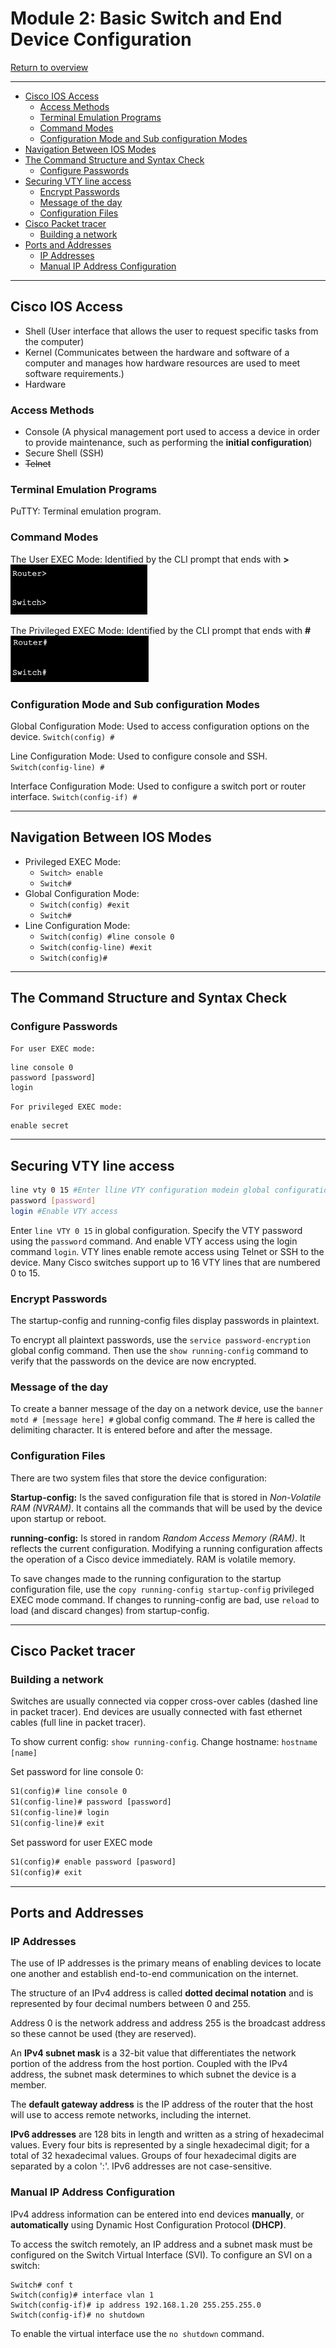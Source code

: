 # Module 2: Basic Switch and End Device Configuration <!-- omit in toc -->

[Return to overview](../README.md)

---

- [Cisco IOS Access](#cisco-ios-access)
  - [Access Methods](#access-methods)
  - [Terminal Emulation Programs](#terminal-emulation-programs)
  - [Command Modes](#command-modes)
  - [Configuration Mode and Sub configuration Modes](#configuration-mode-and-sub-configuration-modes)
- [Navigation Between IOS Modes](#navigation-between-ios-modes)
- [The Command Structure and Syntax Check](#the-command-structure-and-syntax-check)
  - [Configure Passwords](#configure-passwords)
- [Securing VTY line access](#securing-vty-line-access)
  - [Encrypt Passwords](#encrypt-passwords)
  - [Message of the day](#message-of-the-day)
  - [Configuration Files](#configuration-files)
- [Cisco Packet tracer](#cisco-packet-tracer)
  - [Building a network](#building-a-network)
- [Ports and Addresses](#ports-and-addresses)
  - [IP Addresses](#ip-addresses)
  - [Manual IP Address Configuration](#manual-ip-address-configuration)

---

## Cisco IOS Access

- Shell
  (User interface that allows the user to request specific tasks from the computer)
- Kernel
  (Communicates between the hardware and software of a computer and manages how hardware resources are used to meet software requirements.)
- Hardware

### Access Methods

- Console
  (A physical management port used to access a device in order to provide maintenance, such as performing the **initial configuration**)
- Secure Shell (SSH)
- ~~Telnet~~

### Terminal Emulation Programs

PuTTY: Terminal emulation program.

### Command Modes

The User EXEC Mode: Identified by the CLI prompt that ends with **>**
![user exec mode](./images/user.PNG)

The Privileged EXEC Mode: Identified by the CLI prompt that ends with **#**
![privileged exec mode](./images/privileged.PNG)

### Configuration Mode and Sub configuration Modes

Global Configuration Mode: Used to access configuration options on the device. ```Switch(config) #```

Line Configuration Mode: Used to configure console and SSH. ```Switch(config-line) #```

Interface Configuration Mode: Used to configure a switch port or router interface. ```Switch(config-if) #```

---

## Navigation Between IOS Modes

- Privileged EXEC Mode:
  - ```Switch> enable```
  - ```Switch#```
- Global Configuration Mode:
  - ```Switch(config) #exit```
  - ```Switch#```
- Line Configuration Mode:
  - ```Switch(config) #line console 0```
  - ```Switch(config-line) #exit```
  - ```Switch(config)#```

---

## The Command Structure and Syntax Check

### Configure Passwords

```For user EXEC mode: ```
```shell
line console 0
password [password]
login
```

```For privileged EXEC mode:```
```shell
enable secret
```

---

## Securing VTY line access

```bash
line vty 0 15 #Enter lline VTY configuration modein global configuration mode
password [password]
login #Enable VTY access
```

Enter ```line VTY 0 15``` in global configuration. Specify the VTY password using the ```password``` command. And enable VTY access using the login command ```login```.
VTY lines enable remote access using Telnet or SSH to the device. Many Cisco switches support up to 16 VTY lines that are numbered 0 to 15.

### Encrypt Passwords

The startup-config and running-config files display passwords in plaintext.

To encrypt all plaintext passwords, use the ```service password-encryption``` global config command. Then use the ```show running-config``` command to verify that the passwords on the device are now encrypted.

### Message of the day

To create a banner message of the day on a network device, use the ```banner motd # [message here] #``` global config command. The # here is called the delimiting character. It is entered before and after the message.

### Configuration Files

There are two system files that store the device configuration:

**Startup-config:** Is the saved configuration file that is stored in *Non-Volatile RAM (NVRAM)*. It contains all the commands that will be used by the device upon startup or reboot.

**running-config:** Is stored in random *Random Access Memory (RAM)*. It reflects the current configuration. Modifying a running configuration affects the operation of a Cisco device immediately. RAM is volatile memory.

To save changes made to the running configuration to the startup configuration file, use the ```copy running-config startup-config``` privileged EXEC mode command.
If changes to running-config are bad, use ```reload``` to load (and discard changes) from startup-config.

---

## Cisco Packet tracer

### Building a network

Switches are usually connected via copper cross-over cables (dashed line in packet tracer).
End devices are usually connected with fast ethernet cables (full line in packet tracer).

To show current config: ```show running-config```.
Change hostname: ```hostname [name]```

Set password for line console 0:

```bat
S1(config)# line console 0
S1(config-line)# password [password]
S1(config-line)# login
S1(config-line)# exit
```

Set password for user EXEC mode

```bat
S1(config)# enable password [pasword]
S1(config)# exit
```

---

## Ports and Addresses

### IP Addresses

The use of IP addresses is the primary means of enabling devices to locate one another and establish end-to-end communication on the internet.

The structure of an IPv4 address is called **dotted decimal notation** and is represented by four decimal numbers between 0 and 255.

Address 0 is the network address and address 255 is the broadcast address so these cannot be used (they are reserved).

An **IPv4 subnet mask** is a 32-bit value that differentiates the network portion of the address from the host portion. Coupled with the IPv4 address, the subnet mask determines to which subnet the device is a member.

The **default gateway address** is the IP address of the router that the host will use to access remote networks, including the internet.

**IPv6 addresses** are 128 bits in length and written as a string of hexadecimal values. Every four bits is represented by a single hexadecimal digit; for a total of 32 hexadecimal values. Groups of four hexadecimal digits are separated by a colon ':'. IPv6 addresses are not case-sensitive.

### Manual IP Address Configuration

IPv4 address information can be entered into end devices **manually**, or **automatically** using Dynamic Host Configuration Protocol **(DHCP)**.

To access the switch remotely, an IP address and a subnet mask must be configured on the Switch Virtual Interface (SVI). To configure an SVI on a switch:

```batch
Switch# conf t
Switch(config)# interface vlan 1
Switch(config-if)# ip address 192.168.1.20 255.255.255.0
Switch(config-if)# no shutdown
```

To enable the virtual interface use the ```no shutdown``` command.
